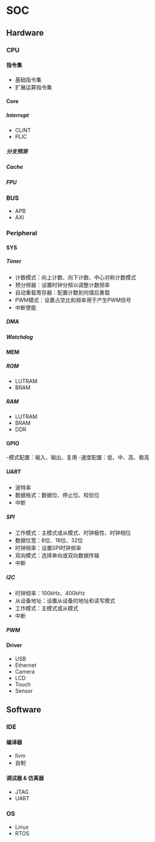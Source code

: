<!-- https://www.min2k.com/tools/markmap/ -->

# SOC

## Hardware

### CPU
#### 指令集
- 基础指令集
- 扩展运算指令集
#### Core
##### Interrupt
- CLINT
- PLIC
##### 分支预测
##### Cache
##### FPU


### BUS
- APB
- AXI

### Peripheral
#### SYS
##### Timer
- 计数模式：向上计数、向下计数、中心对称计数模式
- 预分频器：设置时钟分频以调整计数频率
- 自动重载寄存器：配置计数到何值后重载
- PWM模式：设置占空比和频率用于产生PWM信号
- 中断使能
##### DMA
##### Watchdog
#### MEM
##### ROM
- LUTRAM
- BRAM
##### RAM
- LUTRAM
- BRAM
- DDR
#### GPIO
-模式配置：输入、输出、复用
-速度配置：低、中、高、极高
##### UART
- 波特率
- 数据格式：数据位、停止位、校验位
- 中断
##### SPI
- 工作模式：主模式或从模式、时钟极性、时钟相位
- 数据位宽：8位、16位、32位
- 时钟频率：设置SPI时钟频率
- 双向模式：选择单向或双向数据传输
- 中断
##### I2C
- 时钟频率：100kHz、400kHz
- 从设备地址：设置从设备的地址和读写模式
- 工作模式：主模式或从模式
- 中断
##### PWM
#### Driver
- USB
- Ethernet
- Camera
- LCD
- Touch
- Sensor





## Software

### IDE
#### 编译器
- llvm
- 自制
#### 调试器 & 仿真器
- JTAG
- UART

### OS
- Linux
- RTOS
